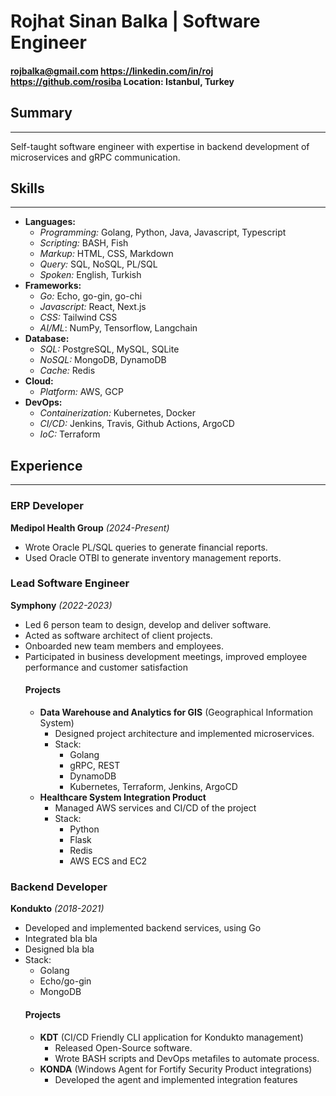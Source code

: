 # Rojhat Sinan Balka | Software Engineer
#### rojbalka@gmail.com  https://linkedin.com/in/roj  https://github.com/rosiba  Location: Istanbul, Turkey
## Summary
---
Self-taught software engineer with expertise in backend development of microservices and gRPC communication.

## Skills
---
  - **Languages:**
    - *Programming:* Golang, Python, Java, Javascript, Typescript
    - *Scripting:* BASH, Fish
    - *Markup:* HTML, CSS, Markdown
    - *Query:* SQL, NoSQL, PL/SQL
    - *Spoken:* English, Turkish
  - **Frameworks:**
    - *Go:* Echo, go-gin, go-chi
    - *Javascript:* React, Next.js
    - *CSS:* Tailwind CSS
    - *AI/ML*: NumPy, Tensorflow, Langchain
  - **Database:**
    - *SQL:* PostgreSQL, MySQL, SQLite
    - *NoSQL:* MongoDB, DynamoDB
    - *Cache:* Redis
  - **Cloud:**
    - *Platform:* AWS, GCP
  - **DevOps:**
    - *Containerization:* Kubernetes, Docker
    - *CI/CD:* Jenkins, Travis, Github Actions, ArgoCD
    - *IoC:* Terraform

## Experience
---
### ERP Developer
**Medipol Health Group** *(2024-Present)*

- Wrote Oracle PL/SQL queries to generate financial reports.
- Used Oracle OTBI to generate inventory management reports.


### Lead Software Engineer
**Symphony** *(2022-2023)*

  - Led 6 person team to design, develop and deliver software.
  - Acted as software architect of client projects.
  - Onboarded new team members and employees.
  - Participated in business development meetings, improved employee performance and customer satisfaction
    #### Projects
    - **Data Warehouse and Analytics for GIS** (Geographical Information System)
        - Designed project architecture and implemented microservices.
        - Stack:
            - Golang
            - gRPC, REST
            - DynamoDB
            - Kubernetes, Terraform, Jenkins, ArgoCD
    - **Healthcare System Integration Product**
        - Managed AWS services and CI/CD of the project
        - Stack:
            - Python
            - Flask
            - Redis
            - AWS ECS and EC2


### Backend Developer
**Kondukto** *(2018-2021)*
  - Developed and implemented backend services, using Go
  - Integrated bla bla
  - Designed bla bla
  - Stack:
    - Golang
    - Echo/go-gin
    - MongoDB
    #### Projects
    - **KDT** (CI/CD Friendly CLI application for Kondukto management)
        - Released Open-Source software.
        - Wrote BASH scripts and DevOps metafiles to automate process.
    - **KONDA** (Windows Agent for Fortify Security Product integrations)
        - Developed the agent and implemented integration features
